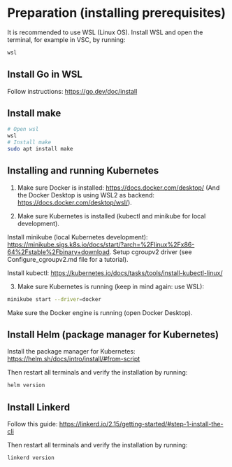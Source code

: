 # Preparation (installing prerequisites)
It is recommended to use WSL (Linux OS). Install WSL and open the terminal, for example in VSC, by running:
```sh
wsl
```

## Install Go in WSL
Follow instructions: https://go.dev/doc/install

## Install make
```sh
# Open wsl
wsl
# Install make
sudo apt install make
```

## Installing and running Kubernetes
1. Make sure Docker is installed: https://docs.docker.com/desktop/
(And the Docker Desktop is using WSL2 as backend: https://docs.docker.com/desktop/wsl/).

2. Make sure Kubernetes is installed (kubectl and minikube for local development). 

Install minikube (local Kubernetes development): https://minikube.sigs.k8s.io/docs/start/?arch=%2Flinux%2Fx86-64%2Fstable%2Fbinary+download. Setup cgroupv2 driver (see Configure_cgroupv2.md file for a tutorial).

Install kubectl: https://kubernetes.io/docs/tasks/tools/install-kubectl-linux/

3. Make sure Kubernetes is running (keep in mind again: use WSL):
```sh
minikube start --driver=docker
```
Make sure the Docker engine is running (open Docker Desktop).

## Install Helm (package manager for Kubernetes)
Install the package manager for Kubernetes: https://helm.sh/docs/intro/install/#from-script

Then restart all terminals and verify the installation by running:
```sh
helm version
```

## Install Linkerd
Follow this guide: https://linkerd.io/2.15/getting-started/#step-1-install-the-cli

Then restart all terminals and verify the installation by running:
```sh
linkerd version
```
